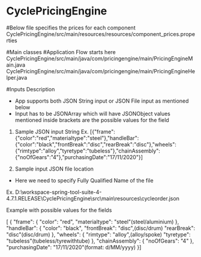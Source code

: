 # CyclePricingEngine

#Below file specifies the prices for each component 
CyclePricingEngine/src/main/resources/resources/component_prices.properties


#Main classes
#Application Flow starts here
CyclePricingEngine/src/main/java/com/pricingengine/main/PricingEngineMain.java
CyclePricingEngine/src/main/java/com/pricingengine/main/PricingEngineHelper.java

#Inputs Description
- App supports both JSON String input or JSON File input as mentioned below 
- Input has to be JSONArray which will have JSONObject values mentioned inside brackets are the possible values for the field
1) Sample JSON input String
Ex. [{"frame":{"color":"red","materialtype":"steel"},"handleBar":{"color":"black","frontBreak":"disc","rearBreak":"disc"},"wheels":{"rimtype":"alloy","tyretype":"tubeless"},"chainAssembly":{"noOfGears":"4"},"purchasingDate":"17\/11\/2020"}]

2) Sample input JSON file location
- Here we need to specify Fully Qualified Name of the file

Ex. D:\workspace-spring-tool-suite-4-4.7.1.RELEASE\CyclePricingEngine\src\main\resources\cycleorder.json


Example with possible values for the fields


[
	{
		"frame": {
			"color": "red",
			"materialtype": "steel"(steel/aluminium)
		},
		"handleBar": {
			"color": "black",
			"frontBreak": "disc",(disc/drum)
			"rearBreak": "disc"(disc/drum)
		},
		"wheels": {
			"rimtype": "alloy",(alloy/spoke)
			"tyretype": "tubeless"(tubeless/tyrewithtube)
		},
		"chainAssembly": {
			"noOfGears": "4"
		},
		"purchasingDate": "17/11/2020"(format: d/MM/yyyy)
	}]
	

